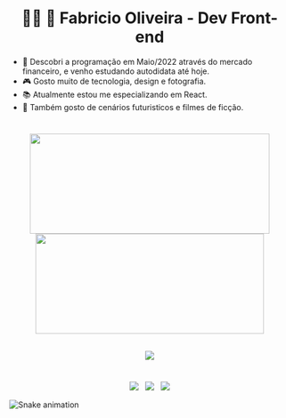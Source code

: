 <h1 align="center" display="inline">👩‍💻 🚀 Fabricio Oliveira - Dev Front-end</h1>

* 💙 Descobri a programação em Maio/2022 através do mercado financeiro, e venho estudando autodidata até hoje.
* 🎮 Gosto muito de tecnologia, design e fotografia.
* 📚 Atualmente estou me especializando em React.
* 🌃 Também gosto de cenários futuristicos e filmes de ficção.

#

<div align="center" display="inline">
  <a href="https://github.com/gabriellima2">
  <img height="180em" src="https://github-readme-stats.vercel.app/api?username=fabricio-odn&count_private=true&include_all_commits=yes&show_icons=true&theme=codeSTACKr&locale=pt-br" width="430px"/>
  <img height="180em" src="https://github-readme-stats.vercel.app/api/top-langs/?username=fabricio-odn&layout=compact&langs_count=7&theme=codeSTACKr&locale=pt-br&hide_border=true" width="410px"/>
</div>

<br />

<p align="center">
  <a href="https://skillicons.dev">
    <img src="https://skillicons.dev/icons?i=html,css,js,react,nextjs,styledcomponents,tailwind,figma" />
  </a>
</p>

#

<p align="center">
  <a href="mailto:fabriciodeoliveira334@gmail.com" alt="Link para Gmail" rel="noreferrer" target="_blank">
  <img src="https://img.shields.io/badge/Gmail-D14836?style=for-the-badge&logo=gmail&logoColor=white" /></a>
  &nbsp;
  <a href="https://www.linkedin.com/in/fabricio-on/" alt="Link para Linkedin" rel="noreferrer" target="_blank">
  <img src="https://img.shields.io/badge/LinkedIn-0077B5?style=for-the-badge&logo=linkedin&logoColor=white" /></a>
  &nbsp;
  <a href="" alt="Link para meu site(portfólio)" rel="noreferrer" target="_blank">
  <img src="https://img.shields.io/badge/Meu%20Website-EDD11D?style=for-the-badge" /></a>
</p>
  
![Snake animation](https://github.com/fabricio-odn/fabricio-odn/blob/output/github-contribution-grid-snake.svg)
